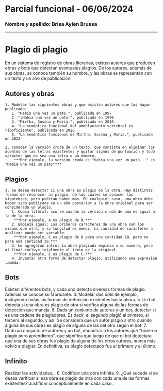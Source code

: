 # Parcial funcional - 06/06/2024
### Nombre y apellido: Brisa Aylen Brussa


***

# Plagio di plagio
En un sistema de registro de obras literarias, existen autores que producen obras y bots que detectan eventuales plagios.
De los autores, además de sus obras, se conoce también su nombre, y las obras se representan con un texto y un año de publicación.

## Autores y obras
    1. Modelar las siguientes obras y que existan autores que las hayan publicado:
       1. "Había una vez un pato.", publicada en 1997
       2. "¡Habia una vez un pato!", publicada en 1996
       3. "Mirtha, Susana y Moria.", publicada en 2010
       4. "La semántica funcional del amoblamiento vertebral es riboficiente", publicada en 2020
       5. "La semántica funcional de Mirtha, Susana y Moria.", publicada en 2022
       
    2. Conocer la versión cruda de un texto, que consiste en eliminar los acentos de las letras existentes y quitar signos de puntuación y todo carácter que no sea una letra o un número. 
        ***Por ejemplo, la versión cruda de "Había una vez un pato..." es "Habia una vez un pato"***

## Plagios
    3. Se desea detectar si una obra es plagio de la otra. Hay distintas formas de reconocer un plagio, de los cuales se conocen las siguientes, pero podrían haber más. En cualquier caso, una obra debe haber sido publicada en un año posterior a la obra original para ser considerada un plagio. 
       1. Copia literal: ocurre cuando la versión cruda de una es igual a la de la otra. 
        ***Por ejemplo, A es plagio de B.*** 
       2. Empieza igual: Los primeros caracteres de una obra son los mismos que otra, y su longitud es menor. La cantidad de caracteres a analizar puede ser variable. 
        ***Por ejemplo, E es plagio de D para una cantidad 10, pero no para una cantidad 30.***
       3. Le agregaron intro: La obra plagiada empieza a su manera, pero al final incluye totalmente el texto de la original. 
        ***Por ejemplo, E es plagio de C.***
       4. Inventar otra forma de detectar plagio, utilizando una expresión lambda.
   
## Bots
Existen diferentes bots, y cada uno detecta diversas formas de plagio. Además se conoce su fabricante.
    4. Modelar dos bots de ejemplo, incluyendo todas las formas de detección existentes hasta ahora.
    5. Un bot detecta si una obra es plagio de otra si verifica alguna de las formas de detección que maneja.
    6. Dado un conjunto de autores y un bot, detectar si es una cadena de plagiadores. Es decir, el segundo plagió al primero, el tercero al segundo, y así. Se considera que un autor plagió a otro cuando alguna de sus obras es plagio de alguna de las del otro según el bot.
    7. Dado un conjunto de autores y un bot, encontrar a los autores que  "hicieron plagio pero aprendieron",  que significa que luego de que el bot detectara que una de sus obras fue plagio de alguna de los otros autores, nunca más volvió a plagiar. En definitiva, su plagio detectado fue el primero y el último.

## Infinito
Realizar las actividades...
    8. Codificar una obra infinita.
    9. ¿Qué sucede si se desea verificar si esa obra es plagio de otra con cada una de las formas existentes? Justificar conceptualmente en cada caso.
